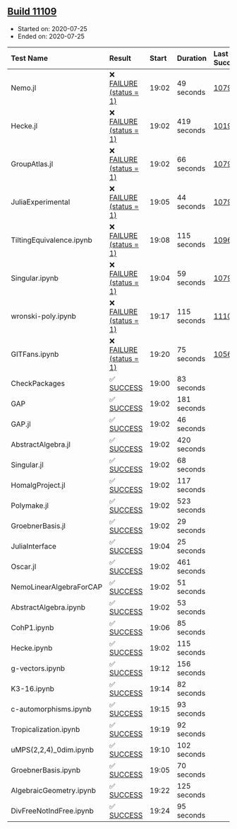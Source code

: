 ## [Build 11109](https://oscarci.mathematik.uni-kl.de/job/oscar/11109/)

* Started on: 2020-07-25
* Ended on: 2020-07-25

| Test Name    | Result | Start | Duration | Last Success | First Failure |
|:-------------|:-------|:------|:---------|:-------------|:--------------|
| Nemo.jl | ❌ [FAILURE (status = 1)](https://oscarci.mathematik.uni-kl.de/job/oscar/11109/artifact/logs/build-11109/Nemo.jl.log) | 19:02 | 49 seconds | [10790](https://oscarci.mathematik.uni-kl.de/job/oscar/10790/) | [10791](https://oscarci.mathematik.uni-kl.de/job/oscar/10791/) |
| Hecke.jl | ❌ [FAILURE (status = 1)](https://oscarci.mathematik.uni-kl.de/job/oscar/11109/artifact/logs/build-11109/Hecke.jl.log) | 19:02 | 419 seconds | [10197](https://oscarci.mathematik.uni-kl.de/job/oscar/10197/) | [10198](https://oscarci.mathematik.uni-kl.de/job/oscar/10198/) |
| GroupAtlas.jl | ❌ [FAILURE (status = 1)](https://oscarci.mathematik.uni-kl.de/job/oscar/11109/artifact/logs/build-11109/GroupAtlas.jl.log) | 19:02 | 66 seconds | [10790](https://oscarci.mathematik.uni-kl.de/job/oscar/10790/) | [10791](https://oscarci.mathematik.uni-kl.de/job/oscar/10791/) |
| JuliaExperimental | ❌ [FAILURE (status = 1)](https://oscarci.mathematik.uni-kl.de/job/oscar/11109/artifact/logs/build-11109/JuliaExperimental.log) | 19:05 | 44 seconds | [10790](https://oscarci.mathematik.uni-kl.de/job/oscar/10790/) | [10791](https://oscarci.mathematik.uni-kl.de/job/oscar/10791/) |
| TiltingEquivalence.ipynb | ❌ [FAILURE (status = 1)](https://oscarci.mathematik.uni-kl.de/job/oscar/11109/artifact/logs/build-11109/TiltingEquivalence.ipynb.log) | 19:08 | 115 seconds | [10962](https://oscarci.mathematik.uni-kl.de/job/oscar/10962/) | [10963](https://oscarci.mathematik.uni-kl.de/job/oscar/10963/) |
| Singular.ipynb | ❌ [FAILURE (status = 1)](https://oscarci.mathematik.uni-kl.de/job/oscar/11109/artifact/logs/build-11109/Singular.ipynb.log) | 19:04 | 59 seconds | [10790](https://oscarci.mathematik.uni-kl.de/job/oscar/10790/) | [10791](https://oscarci.mathematik.uni-kl.de/job/oscar/10791/) |
| wronski-poly.ipynb | ❌ [FAILURE (status = 1)](https://oscarci.mathematik.uni-kl.de/job/oscar/11109/artifact/logs/build-11109/wronski-poly.ipynb.log) | 19:17 | 115 seconds | [11107](https://oscarci.mathematik.uni-kl.de/job/oscar/11107/) | [11108](https://oscarci.mathematik.uni-kl.de/job/oscar/11108/) |
| GITFans.ipynb | ❌ [FAILURE (status = 1)](https://oscarci.mathematik.uni-kl.de/job/oscar/11109/artifact/logs/build-11109/GITFans.ipynb.log) | 19:20 | 75 seconds | [10566](https://oscarci.mathematik.uni-kl.de/job/oscar/10566/) | [10567](https://oscarci.mathematik.uni-kl.de/job/oscar/10567/) |
| CheckPackages | ✅ [SUCCESS](https://oscarci.mathematik.uni-kl.de/job/oscar/11109/artifact/logs/build-11109/CheckPackages.log) | 19:00 | 83 seconds |  |  |
| GAP | ✅ [SUCCESS](https://oscarci.mathematik.uni-kl.de/job/oscar/11109/artifact/logs/build-11109/GAP.log) | 19:02 | 181 seconds |  |  |
| GAP.jl | ✅ [SUCCESS](https://oscarci.mathematik.uni-kl.de/job/oscar/11109/artifact/logs/build-11109/GAP.jl.log) | 19:02 | 46 seconds |  |  |
| AbstractAlgebra.jl | ✅ [SUCCESS](https://oscarci.mathematik.uni-kl.de/job/oscar/11109/artifact/logs/build-11109/AbstractAlgebra.jl.log) | 19:02 | 420 seconds |  |  |
| Singular.jl | ✅ [SUCCESS](https://oscarci.mathematik.uni-kl.de/job/oscar/11109/artifact/logs/build-11109/Singular.jl.log) | 19:02 | 68 seconds |  |  |
| HomalgProject.jl | ✅ [SUCCESS](https://oscarci.mathematik.uni-kl.de/job/oscar/11109/artifact/logs/build-11109/HomalgProject.jl.log) | 19:02 | 117 seconds |  |  |
| Polymake.jl | ✅ [SUCCESS](https://oscarci.mathematik.uni-kl.de/job/oscar/11109/artifact/logs/build-11109/Polymake.jl.log) | 19:02 | 523 seconds |  |  |
| GroebnerBasis.jl | ✅ [SUCCESS](https://oscarci.mathematik.uni-kl.de/job/oscar/11109/artifact/logs/build-11109/GroebnerBasis.jl.log) | 19:02 | 29 seconds |  |  |
| JuliaInterface | ✅ [SUCCESS](https://oscarci.mathematik.uni-kl.de/job/oscar/11109/artifact/logs/build-11109/JuliaInterface.log) | 19:04 | 25 seconds |  |  |
| Oscar.jl | ✅ [SUCCESS](https://oscarci.mathematik.uni-kl.de/job/oscar/11109/artifact/logs/build-11109/Oscar.jl.log) | 19:02 | 461 seconds |  |  |
| NemoLinearAlgebraForCAP | ✅ [SUCCESS](https://oscarci.mathematik.uni-kl.de/job/oscar/11109/artifact/logs/build-11109/NemoLinearAlgebraForCAP.log) | 19:02 | 51 seconds |  |  |
| AbstractAlgebra.ipynb | ✅ [SUCCESS](https://oscarci.mathematik.uni-kl.de/job/oscar/11109/artifact/logs/build-11109/AbstractAlgebra.ipynb.log) | 19:02 | 53 seconds |  |  |
| CohP1.ipynb | ✅ [SUCCESS](https://oscarci.mathematik.uni-kl.de/job/oscar/11109/artifact/logs/build-11109/CohP1.ipynb.log) | 19:06 | 85 seconds |  |  |
| Hecke.ipynb | ✅ [SUCCESS](https://oscarci.mathematik.uni-kl.de/job/oscar/11109/artifact/logs/build-11109/Hecke.ipynb.log) | 19:02 | 115 seconds |  |  |
| g-vectors.ipynb | ✅ [SUCCESS](https://oscarci.mathematik.uni-kl.de/job/oscar/11109/artifact/logs/build-11109/g-vectors.ipynb.log) | 19:12 | 156 seconds |  |  |
| K3-16.ipynb | ✅ [SUCCESS](https://oscarci.mathematik.uni-kl.de/job/oscar/11109/artifact/logs/build-11109/K3-16.ipynb.log) | 19:14 | 82 seconds |  |  |
| c-automorphisms.ipynb | ✅ [SUCCESS](https://oscarci.mathematik.uni-kl.de/job/oscar/11109/artifact/logs/build-11109/c-automorphisms.ipynb.log) | 19:15 | 93 seconds |  |  |
| Tropicalization.ipynb | ✅ [SUCCESS](https://oscarci.mathematik.uni-kl.de/job/oscar/11109/artifact/logs/build-11109/Tropicalization.ipynb.log) | 19:19 | 92 seconds |  |  |
| uMPS(2,2,4)_0dim.ipynb | ✅ [SUCCESS](https://oscarci.mathematik.uni-kl.de/job/oscar/11109/artifact/logs/build-11109/uMPS-2-2-4-_0dim.ipynb.log) | 19:10 | 102 seconds |  |  |
| GroebnerBasis.ipynb | ✅ [SUCCESS](https://oscarci.mathematik.uni-kl.de/job/oscar/11109/artifact/logs/build-11109/GroebnerBasis.ipynb.log) | 19:05 | 70 seconds |  |  |
| AlgebraicGeometry.ipynb | ✅ [SUCCESS](https://oscarci.mathematik.uni-kl.de/job/oscar/11109/artifact/logs/build-11109/AlgebraicGeometry.ipynb.log) | 19:22 | 125 seconds |  |  |
| DivFreeNotIndFree.ipynb | ✅ [SUCCESS](https://oscarci.mathematik.uni-kl.de/job/oscar/11109/artifact/logs/build-11109/DivFreeNotIndFree.ipynb.log) | 19:24 | 95 seconds |  |  |
